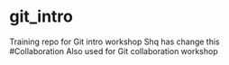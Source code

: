 # git_intro
Training repo for Git intro workshop
Shq has change this  
#Collaboration 
Also used for Git collaboration workshop
